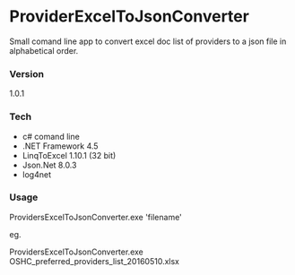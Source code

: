 # ProviderExcelToJsonConverter

Small comand line app to convert excel doc list of providers to a json file in alphabetical order.

### Version

1.0.1

### Tech

- c# comand line
- .NET Framework 4.5
- LinqToExcel 1.10.1 (32 bit)
- Json.Net  8.0.3
- log4net


### Usage

ProvidersExcelToJsonConverter.exe 'filename'

eg.

ProvidersExcelToJsonConverter.exe OSHC_preferred_providers_list_20160510.xlsx
